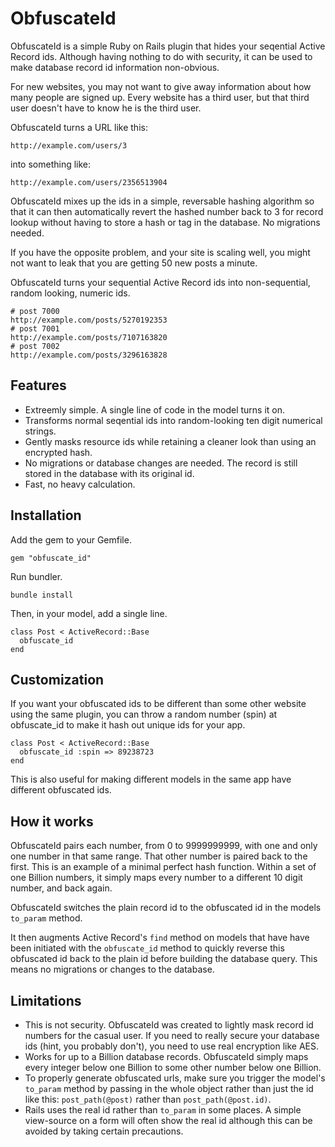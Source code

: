 # ObfuscateId

ObfuscateId is a simple Ruby on Rails plugin that hides your seqential Active Record ids.  Although having nothing to do with security, it can be used to make database record id information non-obvious.

For new websites, you may not want to give away information about how many people are signed up.  Every website has a third user, but that third user doesn't have to know he is the third user.

ObfuscateId turns a URL like this:

    http://example.com/users/3

into something like:

    http://example.com/users/2356513904
    
ObfuscateId mixes up the ids in a simple, reversable hashing algorithm so that it can then automatically revert the hashed number back to 3 for record lookup without having to store a hash or tag in the database.  No migrations needed.

If you have the opposite problem, and your site is scaling well, you might not want to leak that you are getting 50 new posts a minute.

ObfuscateId turns your sequential Active Record ids into non-sequential, random looking, numeric ids.

    # post 7000
    http://example.com/posts/5270192353
    # post 7001
    http://example.com/posts/7107163820
    # post 7002
    http://example.com/posts/3296163828

## Features

* Extreemly simple. A single line of code in the model turns it on.
* Transforms normal seqential ids into random-looking ten digit numerical strings.
* Gently masks resource ids while retaining a cleaner look than using an encrypted hash.
* No migrations or database changes are needed.  The record is still stored in the database with its original id.
* Fast, no heavy calculation.


## Installation

Add the gem to your Gemfile.

    gem "obfuscate_id"

Run bundler.

    bundle install

Then, in your model, add a single line.  

    class Post < ActiveRecord::Base
      obfuscate_id
    end

## Customization

If you want your obfuscated ids to be different than some other website using the same plugin, you can throw a random number (spin) at obfuscate_id to make it hash out unique ids for your app.

    class Post < ActiveRecord::Base
      obfuscate_id :spin => 89238723
    end

This is also useful for making different models in the same app have different obfuscated ids.

## How it works

ObfuscateId pairs each number, from 0 to 9999999999, with one and only one number in that same range.  That other number is paired back to the first.  This is an example of a minimal perfect hash function.   Within a set of one Billion numbers, it simply maps every number to a different 10 digit number, and back again.

ObfuscateId switches the plain record id to the obfuscated id in the models `to_param` method.

It then augments Active Record's `find` method on models that have have been initiated with the `obfuscate_id` method to quickly reverse this obfuscated id back to the plain id before building the database query. This means no migrations or changes to the database.

## Limitations

* This is not security.  ObfuscateId was created to lightly mask record id numbers for the casual user.  If you need to really secure your database ids (hint, you probably don't), you need to use real encryption like AES.
* Works for up to a Billion database records.  ObfuscateId simply maps every integer below one Billion to some other number below one Billion.
* To properly generate obfuscated urls, make sure you trigger the model's `to_param` method by passing in the whole object rather than just the id like this: `post_path(@post)` rather than `post_path(@post.id)`.
* Rails uses the real id rather than `to_param` in some places.  A simple view-source on a form will often show the real id although this can be avoided by taking certain precautions. 

